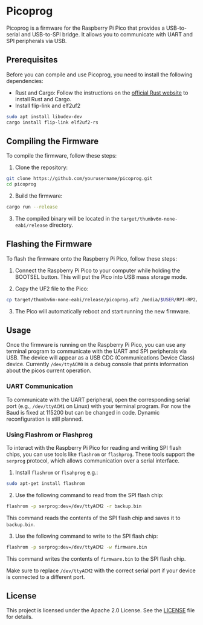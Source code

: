 # Picoprog

Picoprog is a firmware for the Raspberry Pi Pico that provides a USB-to-serial and USB-to-SPI bridge. It allows you to communicate with UART and SPI peripherals via USB.

## Prerequisites

Before you can compile and use Picoprog, you need to install the following dependencies:

- Rust and Cargo: Follow the instructions on the [official Rust website](https://www.rust-lang.org/tools/install) to install Rust and Cargo.
- Install flip-link and elf2uf2

```sh
sudo apt install libudev-dev
cargo install flip-link elf2uf2-rs
```

## Compiling the Firmware

To compile the firmware, follow these steps:

1. Clone the repository:

```sh
git clone https://github.com/yourusername/picoprog.git
cd picoprog
```

2. Build the firmware:

```sh
cargo run --release
```

3. The compiled binary will be located in the `target/thumbv6m-none-eabi/release` directory.

## Flashing the Firmware

To flash the firmware onto the Raspberry Pi Pico, follow these steps:

1. Connect the Raspberry Pi Pico to your computer while holding the BOOTSEL button. This will put the Pico into USB mass storage mode.

2. Copy the UF2 file to the Pico:

```sh
cp target/thumbv6m-none-eabi/release/picoprog.uf2 /media/$USER/RPI-RP2/
```

3. The Pico will automatically reboot and start running the new firmware.

## Usage

Once the firmware is running on the Raspberry Pi Pico, you can use any terminal program to communicate with the UART and SPI peripherals via USB. The device will appear as a USB CDC (Communications Device Class) device. Currently `/dev/ttyACM0` is a debug console that prints information about the picos current operation.

### UART Communication

To communicate with the UART peripheral, open the corresponding serial port (e.g., `/dev/ttyACM1` on Linux) with your terminal program. For now the Baud is fixed at 115200 but can be changed in code. Dynamic reconfiguration is still planned.

### Using Flashrom or Flashprog

To interact with the Raspberry Pi Pico for reading and writing SPI flash chips, you can use tools like `flashrom` or `flashprog`. These tools support the `serprog` protocol, which allows communication over a serial interface.

1. Install `flashrom` or `flsahprog` e.g.:

```sh
sudo apt-get install flashrom
```

2. Use the following command to read from the SPI flash chip:

```sh
flashrom -p serprog:dev=/dev/ttyACM2 -r backup.bin
```

This command reads the contents of the SPI flash chip and saves it to `backup.bin`.

3. Use the following command to write to the SPI flash chip:

```sh
flashrom -p serprog:dev=/dev/ttyACM2 -w firmware.bin
```

This command writes the contents of `firmware.bin` to the SPI flash chip.

Make sure to replace `/dev/ttyACM2` with the correct serial port if your device is connected to a different port.


## License

This project is licensed under the Apache 2.0 License. See the [LICENSE](LICENSE) file for details.
